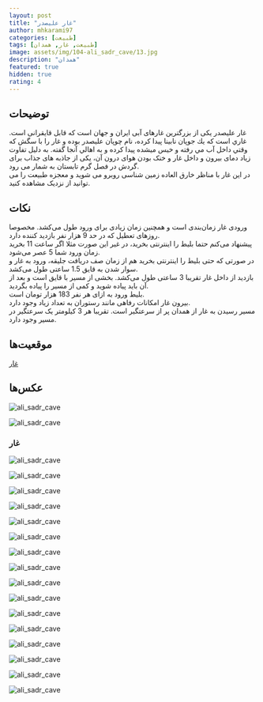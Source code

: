 ```yaml
---
layout: post
title: "غار علیصدر"
author: mhkarami97
categories: [طبیعت]
tags: [طبیعت, غار, همدان]
image: assets/img/104-ali_sadr_cave/13.jpg
description: "همدان"
featured: true
hidden: true
rating: 4
---
```


## توضیحات
غار علیصدر یکی از بزرگترین غارهای آبی ایران و جهان است که قابل قایقرانی است. غاري است كه يك جوپان نابينا پيدا كرده، نام چوپان عليصدر بوده و غار را با سگش كه وقتي داخل آب مي رفته و خيس ميشده پيدا كرده و به اهالي آنجا گفته. به دلیل تفاوت زیاد دمای بیرون و داخل غار و خنک بودن هوای درون آن، یکی از جاذبه های جذاب برای گردش در فصل گرم تابستان به شمار می رود.  
در این غار با مناظر خارق العاده زمین شناسی روبرو می شوید و معجزه طبیعت را می توانید از نزدیک مشاهده کنید.  

## نکات
ورودی غار زمان‌بندی است و همچنین زمان زیادی برای ورود طول می‌کشد. مخصوصا روزهای تعطیل که در حد 9 هزار نفر بازدید کننده دارد.  
پیشنهاد می‌کنم حتما بلیط را اینترنتی بخرید، در غیر این صورت مثلا اگر ساعت 11 بخرید زمان ورود شما 5 عصر می‌شود.  
در صورتی که حتی بلیط را اینترنتی بخرید هم از زمان صف دریافت جلیقه، ورود به غار و سوار شدن به قایق 1.5 ساعتی طول می‌کشد.  
بازدید از داخل غار تقریبا 3 ساعتی طول می‌کشد. بخشی از مسیر با قایق است و بعد از آن باید پیاده شوید و کمی از مسیر را پیاده بگردید.  
بلیط ورود به ازای هر نفر 183 هزار تومان است.  
بیرون غار امکانات رفاهی مانند رستوران به تعداد زیاد وجود دارد.  
مسیر رسیدن به غار از همدان پر از سرعتگیر است. تقریبا هر 3 کیلومتر یک سرعتگیر در مسیر وجود دارد.  

## موقعیت‌ها
[غار](https://www.google.com/maps/place/Ali-Sadr+Cave/@35.299999,48.2896996,2882m/data=!3m2!1e3!4b1!4m6!3m5!1s0x3ff1161f4218442d:0xea1158823aed3601!8m2!3d35.3!4d48.2999993!16zL20vMDcxdHpx?entry=ttu&g_ep=EgoyMDI0MDkwNC4wIKXMDSoASAFQAw%3D%3D)  

## عکس‌ها

![ali_sadr_cave](/assets/img/104-ali_sadr_cave/01.jpg)  

![ali_sadr_cave](/assets/img/104-ali_sadr_cave/02.jpg)  

### غار

![ali_sadr_cave](/assets/img/104-ali_sadr_cave/03.jpg)  

![ali_sadr_cave](/assets/img/104-ali_sadr_cave/04.jpg)  

![ali_sadr_cave](/assets/img/104-ali_sadr_cave/05.jpg)  

![ali_sadr_cave](/assets/img/104-ali_sadr_cave/06.jpg)  

![ali_sadr_cave](/assets/img/104-ali_sadr_cave/07.jpg)  

![ali_sadr_cave](/assets/img/104-ali_sadr_cave/08.jpg)  

![ali_sadr_cave](/assets/img/104-ali_sadr_cave/09.jpg)  

![ali_sadr_cave](/assets/img/104-ali_sadr_cave/10.jpg)  

![ali_sadr_cave](/assets/img/104-ali_sadr_cave/11.jpg)  

![ali_sadr_cave](/assets/img/104-ali_sadr_cave/12.jpg)  

![ali_sadr_cave](/assets/img/104-ali_sadr_cave/13.jpg)  

![ali_sadr_cave](/assets/img/104-ali_sadr_cave/14.jpg)  

![ali_sadr_cave](/assets/img/104-ali_sadr_cave/15.jpg)  

![ali_sadr_cave](/assets/img/104-ali_sadr_cave/16.jpg)  

![ali_sadr_cave](/assets/img/104-ali_sadr_cave/17.jpg)  

![ali_sadr_cave](/assets/img/104-ali_sadr_cave/18.jpg)  